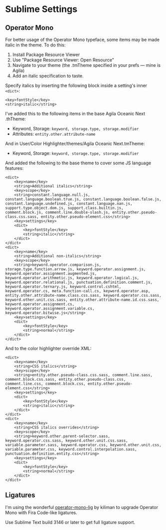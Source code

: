 # Sublime Settings

## Operator Mono

For better usage of the Operator Mono typeface, some items may be made italic in the theme. To do this:

1. Install Package Resource Viewer
2. Use "Package Resource Viewer: Open Resource"
3. Navigate to your theme (the .tmTheme specified in your prefs — mine is Agila)
4. Add an italic specification to taste.

Specify italics by inserting the following block inside a setting's inner `<dict>`:

```
<key>fontStyle</key>
<string>italic</string>
```

I've added this to the following items in the base Agila Oceanic Next .thTheme:

- Keyword, Storage: `keyword, storage.type, storage.modifier`
- Attributes: `entity.other.attribute-name`

And in User/Color Highlighter/themes/Agila Oceanic Next.tmTheme:

- Keyword, Storage: `keyword, storage.type, storage.modifier`

And added the following to the base theme to cover some JS language features:

```
<dict>
    <key>name</key>
    <string>Additional italics</string>
    <key>scope</key>
    <string>constant.language.null.js, constant.language.boolean.true.js, constant.language.boolean.false.js, constant.language.undefined.js, constant.language.nan.js, support.type.object.dom.js, support.class.builtin.js, comment.block.js, comment.line.double-slash.js, entity.other.pseudo-class.css.sass, entity.other.pseudo-element.css</string>
    <key>settings</key>
    <dict>
        <key>fontStyle</key>
        <string>italic</string>
    </dict>
</dict>
<dict>
    <key>name</key>
    <string>Additional non-italics</string>
    <key>scope</key>
    <string>keyword.operator.comparison.js, storage.type.function.arrow.js, keyword.operator.assignment.js, keyword.operator.assignment.augmented.js, keyword.operator.arithmetic.js, keyword.operator.logical.js, keyword.operator.relational.js, punctuation.definition.comment.js, keyword.operator.ternary.js, keyword.control.cshtml, keyword.operator.cs, meta.function-call.cs, keyword.operator.asp, entity.other.attribute-name.class.css.sass, keyword.operator.css.sass, keyword.other.unit.css.sass, entity.other.attribute-name.id.css.sass, keyword.operator.assignment.cs, keyword.operator.assignment.variable.cs, keyword.operator.bitwise.js</string>
    <key>settings</key>
    <dict>
        <key>fontStyle</key>
        <string>normal</string>
    </dict>
</dict>
```

And to the color highlighter override XML:

```
<dict>
    <key>name</key>
    <string>CSS italics</string>
    <key>scope</key>
    <string>entity.other.pseudo-class.css.sass, comment.line.sass, comment.block.css.sass, entity.other.pseudo-class.css, comment.line.css, comment.block.css, entity.other.pseudo-element.css</string>
    <key>settings</key>
    <dict>
        <key>fontStyle</key>
        <string>italic</string>
    </dict>
</dict>
<dict>
    <key>name</key>
    <string>CSS italics overrides</string>
    <key>scope</key>
    <string>keyword.other.parent-selector.sass, keyword.operator.css.sass, keyword.other.unit.css.sass, variable.parameter.sass, keyword.operator.css, keyword.other.unit.css, variable.parameter.css, keyword.control.interpolation.sass, punctuation.definition.entity.css</string>
    <key>settings</key>
    <dict>
        <key>fontStyle</key>
        <string>normal</string>
    </dict>
</dict>
```


## Ligatures

I'm using the wonderful [operator-mono-lig](https://github.com/kiliman/operator-mono-lig) by kiliman to upgrade Operator Mono with Fira Code-like ligatures.

Use Sublime Text build 3146 or later to get full ligature support.
